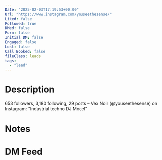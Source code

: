 ```yaml
---
Date: "2025-02-03T17:19:53+00:00"
Url: "https://www.instagram.com/youseethesense/"
Liked: false
Followed: true
DMed: false
Form: false
Initial DM: false
Engaged: false
Lost: false
Call Booked: false
fileClass: leads
tags:
  - "lead"
---
```

# Description
653 followers, 3,180 following, 29 posts – Vex Noir (@youseethesense) on Instagram: "Industrial techno DJ
Model"
# Notes

# DM Feed